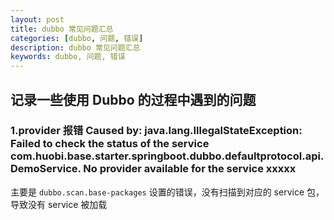 ```yaml
---
layout: post  
title: dubbo 常见问题汇总  
categories: [dubbo, 问题, 错误]  
description: dubbo 常见问题汇总    
keywords: dubbo, 问题, 错误  
---
```


## 记录一些使用 Dubbo 的过程中遇到的问题

### 1.provider 报错 Caused by: java.lang.IllegalStateException: Failed to check the status of the service com.huobi.base.starter.springboot.dubbo.defaultprotocol.api.DemoService. No provider available for the service xxxxx

主要是 `dubbo.scan.base-packages` 设置的错误，没有扫描到对应的 service 包，导致没有 service 被加载

